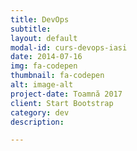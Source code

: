 ```yaml
---
title: DevOps
subtitle:
layout: default
modal-id: curs-devops-iasi
date: 2014-07-16
img: fa-codepen
thumbnail: fa-codepen
alt: image-alt
project-date: Toamnă 2017
client: Start Bootstrap
category: dev
description:

---
```

